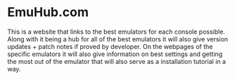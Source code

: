 # EmuHub.com
This is a website that links to the best emulators for each console possible.
Along with it being a hub for all of the best emulators it will also give version updates + patch notes if proved by developer.
On the webpages of the specific emulators it will also give information on best settings and getting the most out of the emulator that will also serve as a installation tutorial in a way.
